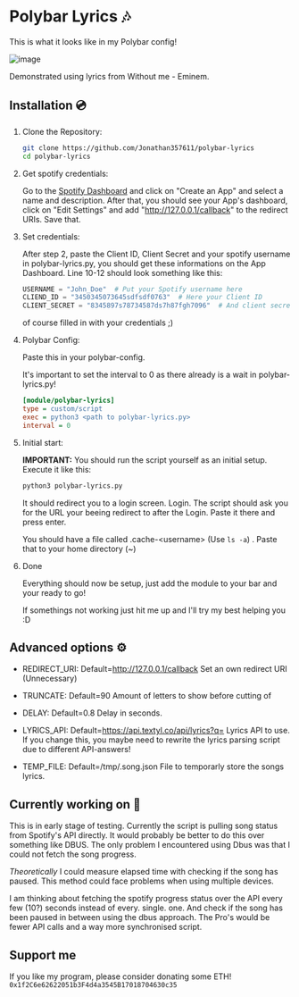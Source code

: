 # Polybar Lyrics 🎶

This is what it looks like in my Polybar config!

![image](https://user-images.githubusercontent.com/63909127/170585863-2dd2e349-5616-46d1-91a8-df5a7efcd170.png)

Demonstrated using lyrics from Without me - Eminem.

## Installation 💿


1. Clone the Repository:

    ```bash
    git clone https://github.com/Jonathan357611/polybar-lyrics
    cd polybar-lyrics
    ```
2. Get spotify credentials:

    Go to the [Spotify Dashboard](https://developer.spotify.com/dashboard/applications)
    and click on "Create an App" and select a name and description.
    After that, you should see your App's dashboard, click on "Edit Settings"
    and add "http://127.0.0.1/callback" to the redirect URIs. Save that.

3. Set credentials:

    After step 2, paste the Client ID, Client Secret and your spotify username in polybar-lyrics.py, you should get these informations on the App Dashboard.
    Line 10-12 should look something like this:
    ```python
    USERNAME = "John_Doe"  # Put your Spotify username here
    CLIEND_ID = "3450345073645sdfsdf0763"  # Here your Client ID
    CLIENT_SECRET = "8345897s78734587ds7h87fgh7096"  # And client secret
    ```
    of course filled in with your credentials ;)

4. Polybar Config:
    
    Paste this in your polybar-config.
    
    It's important to set the interval to 0 as there already is a wait in polybar-lyrics.py! 
    ```ini
    [module/polybar-lyrics]
    type = custom/script
    exec = python3 <path to polybar-lyrics.py>
    interval = 0
    ```

5. Initial start:

    **IMPORTANT:**
    You should run the script yourself as an initial setup.
    Execute it like this:
    ```bash
    python3 polybar-lyrics.py
    ```
    It should redirect you to a login screen. Login.
    The script should ask you for the URL your beeing redirect to after the Login. Paste it there and press enter.

    You should have a file called .cache-\<username\> (Use ```ls -a```) . Paste that to your home directory (~)

6. Done

    Everything should now be setup, just add the module to your bar and your ready to go!

    If somethings not working just hit me up and I'll try my best helping you :D

## Advanced options ⚙️

- REDIRECT_URI: Default=http://127.0.0.1/callback Set an own redirect URI (Unnecessary)

- TRUNCATE: Default=90 Amount of letters to show before cutting of

- DELAY: Default=0.8 Delay in seconds.

- LYRICS_API: Default=https://api.textyl.co/api/lyrics?q= Lyrics API to use. If you change this, you maybe need to rewrite the lyrics parsing script due to different API-answers!

- TEMP_FILE: Default=/tmp/.song.json File to temporarly store the songs lyrics.



## Currently working on 🔨

This is in early stage of testing.
Currently the script is pulling song status from Spotify's API directly.
It would probably be better to do this over something like DBUS.
The only problem I encountered using Dbus was that I could not fetch the song progress.

_Theoretically_ I could measure elapsed time with checking if the song has paused. This method could face problems when using multiple devices.

I am thinking about fetching the spotify progress status over the API every few (10?) seconds instead of every. single. one. And check if the song has been paused in between using the dbus approach.
The Pro's would be fewer API calls and a way more synchronised script.


## Support me

If you like my program, please consider donating some ETH!
```0x1f2C6e62622051b3F4d4a3545B17018704630c35```
